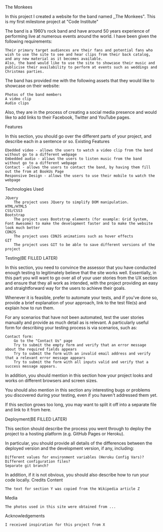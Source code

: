 The Monkees

In this project I created a website for the band named ,,The Monkees".
This is my first milestone project at "Code Institute"


The band is a 1960’s rock band and have around 50 years experience of performing live at numerous events around the world. I have been given the following requirements:

    Their primary target audiences are their fans and potential fans who wish to use the site to see and hear clips from their back catalog, and any new material as it becomes available.
    Also, the band would like to use the site to showcase their music and publicise their availability to perform at events such as weddings and Christmas parties.

The band has provided me with the following assets that they would like to showcase on their website:

    Photos of the band members
    A video clip
    Audio clips

Also, they are in the process of creating a social media presence and would like to add links to their Facebook, Twitter and YouTube pages.


Features

In this section, you should go over the different parts of your project, and describe each in a sentence or so.
Existing Features

    Ebedded video - allows the users to watch a video clip from the band without go to a different webpage
    Embedded audio - allows the users to listen music from the band without go to a different webpage
    Contact - allows the users to contact the band, by having them fill out the from at BookUs Page
    Responsive Design - allows the users to use their mobile to watch the webpage


Technologies Used

    JQuery
        The project uses JQuery to simplify DOM manipulation.
    HTML/HTML5
    CSS/CSS3
    Bootstrap
        The project uses Bootstrap elements (for example: Grid System, Font Awesome) to make the development faster and to make the website look much better
    CDNJS
        The project uses CDNJS animations such as hover effects
    GIT
        The project uses GIT to be able to save different versions of the project
    


Testing(BE FILLED LATER)

In this section, you need to convince the assessor that you have conducted enough testing to legitimately believe that the site works well. Essentially, in this part you will want to go over all of your user stories from the UX section and ensure that they all work as intended, with the project providing an easy and straightforward way for the users to achieve their goals.

Whenever it is feasible, prefer to automate your tests, and if you've done so, provide a brief explanation of your approach, link to the test file(s) and explain how to run them.

For any scenarios that have not been automated, test the user stories manually and provide as much detail as is relevant. A particularly useful form for describing your testing process is via scenarios, such as:

    Contact form:
        Go to the "Contact Us" page
        Try to submit the empty form and verify that an error message about the required fields appears
        Try to submit the form with an invalid email address and verify that a relevant error message appears
        Try to submit the form with all inputs valid and verify that a success message appears.

In addition, you should mention in this section how your project looks and works on different browsers and screen sizes.

You should also mention in this section any interesting bugs or problems you discovered during your testing, even if you haven't addressed them yet.

If this section grows too long, you may want to split it off into a separate file and link to it from here.

Deployment(BE FILLED LATER)

This section should describe the process you went through to deploy the project to a hosting platform (e.g. GitHub Pages or Heroku).

In particular, you should provide all details of the differences between the deployed version and the development version, if any, including:

    Different values for environment variables (Heroku Config Vars)?
    Different configuration files?
    Separate git branch?

In addition, if it is not obvious, you should also describe how to run your code locally.
Credits
Content

    The text for section Y was copied from the Wikipedia article Z

Media

    The photos used in this site were obtained from ...

Acknowledgements

    I received inspiration for this project from X
